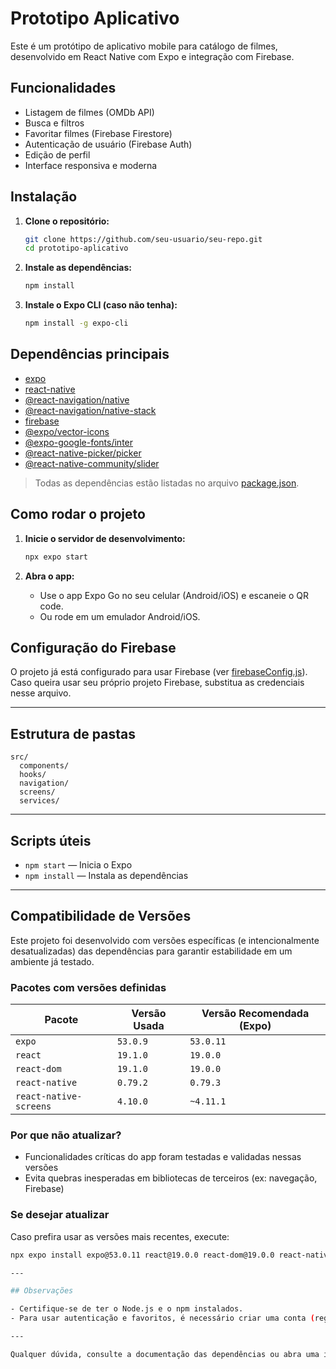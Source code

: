 # Prototipo Aplicativo

Este é um protótipo de aplicativo mobile para catálogo de filmes, desenvolvido em React Native com Expo e integração com Firebase.

## Funcionalidades

- Listagem de filmes (OMDb API)
- Busca e filtros
- Favoritar filmes (Firebase Firestore)
- Autenticação de usuário (Firebase Auth)
- Edição de perfil
- Interface responsiva e moderna

## Instalação

1. **Clone o repositório:**
   ```sh
   git clone https://github.com/seu-usuario/seu-repo.git
   cd prototipo-aplicativo
   ```

2. **Instale as dependências:**
   ```sh
   npm install
   ```

3. **Instale o Expo CLI (caso não tenha):**
   ```sh
   npm install -g expo-cli
   ```

## Dependências principais

- [expo](https://docs.expo.dev/)
- [react-native](https://reactnative.dev/)
- [@react-navigation/native](https://reactnavigation.org/)
- [@react-navigation/native-stack](https://reactnavigation.org/docs/native-stack-navigator/)
- [firebase](https://firebase.google.com/docs/web/setup)
- [@expo/vector-icons](https://docs.expo.dev/guides/icons/)
- [@expo-google-fonts/inter](https://github.com/expo/google-fonts)
- [@react-native-picker/picker](https://github.com/react-native-picker/picker)
- [@react-native-community/slider](https://github.com/callstack/react-native-slider)

> Todas as dependências estão listadas no arquivo [package.json](c:/Users/Gustavo/Documents/codes/mobile/prototipo-aplicativo/package.json).

## Como rodar o projeto

1. **Inicie o servidor de desenvolvimento:**
   ```sh
   npx expo start
   ```

2. **Abra o app:**
   - Use o app Expo Go no seu celular (Android/iOS) e escaneie o QR code.
   - Ou rode em um emulador Android/iOS.

## Configuração do Firebase

O projeto já está configurado para usar Firebase (ver [firebaseConfig.js](c:/Users/Gustavo/Documents/codes/mobile/prototipo-aplicativo/firebaseConfig.js)). Caso queira usar seu próprio projeto Firebase, substitua as credenciais nesse arquivo.

---

## Estrutura de pastas

```
src/
  components/
  hooks/
  navigation/
  screens/
  services/
```

---

## Scripts úteis

- `npm start` — Inicia o Expo
- `npm install` — Instala as dependências

---

## Compatibilidade de Versões

Este projeto foi desenvolvido com versões específicas (e intencionalmente desatualizadas) das dependências para garantir estabilidade em um ambiente já testado.

### Pacotes com versões definidas

| Pacote               | Versão Usada | Versão Recomendada (Expo) |
|----------------------|--------------|---------------------------|
| `expo`               | `53.0.9`     | `53.0.11`                 |
| `react`              | `19.1.0`     | `19.0.0`                  |
| `react-dom`          | `19.1.0`     | `19.0.0`                  |
| `react-native`       | `0.79.2`     | `0.79.3`                  |
| `react-native-screens` | `4.10.0`   | `~4.11.1`                 |

### Por que não atualizar?

- Funcionalidades críticas do app foram testadas e validadas nessas versões
- Evita quebras inesperadas em bibliotecas de terceiros (ex: navegação, Firebase)

### Se desejar atualizar

Caso prefira usar as versões mais recentes, execute:

```sh
npx expo install expo@53.0.11 react@19.0.0 react-dom@19.0.0 react-native@0.79.3 react-native-screens@4.11.1

---

## Observações

- Certifique-se de ter o Node.js e o npm instalados.
- Para usar autenticação e favoritos, é necessário criar uma conta (registro dentro do app).

---

Qualquer dúvida, consulte a documentação das dependências ou abra uma issue!
